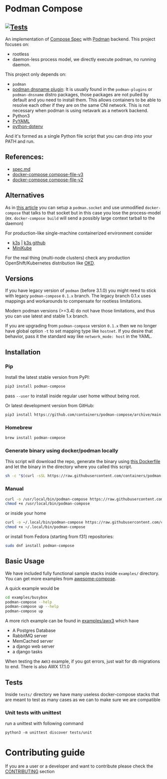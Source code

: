 # Podman Compose
## [![Tests](https://github.com/containers/podman-compose/actions/workflows/test.yml/badge.svg)](https://github.com/containers/podman-compose/actions/workflows/test.yml)

An implementation of [Compose Spec](https://compose-spec.io/) with [Podman](https://podman.io/) backend.
This project focuses on:

* rootless
* daemon-less process model, we directly execute podman, no running daemon.

This project only depends on:

* `podman`
* [podman dnsname plugin](https://github.com/containers/dnsname): It is usually found in
  the `podman-plugins` or `podman-dnsname` distro packages, those packages are not pulled
  by default and you need to install them. This allows containers to be able to resolve
  each other if they are on the same CNI network. This is not necessary when podman is using
  netavark as a network backend.
* Python3
* [PyYAML](https://pyyaml.org/)
* [python-dotenv](https://pypi.org/project/python-dotenv/)

And it's formed as a single Python file script that you can drop into your PATH and run.

## References:

* [spec.md](https://github.com/compose-spec/compose-spec/blob/master/spec.md)
* [docker-compose compose-file-v3](https://docs.docker.com/compose/compose-file/compose-file-v3/)
* [docker-compose compose-file-v2](https://docs.docker.com/compose/compose-file/compose-file-v2/)

## Alternatives

As in [this article](https://fedoramagazine.org/use-docker-compose-with-podman-to-orchestrate-containers-on-fedora/) you can setup a `podman.socket` and use unmodified `docker-compose` that talks to that socket but in this case you lose the process-model (ex. `docker-compose build` will send a possibly large context tarball to the daemon)

For production-like single-machine containerized environment consider

- [k3s](https://k3s.io) | [k3s github](https://github.com/rancher/k3s)
- [MiniKube](https://minikube.sigs.k8s.io/)

For the real thing (multi-node clusters) check any production
OpenShift/Kubernetes distribution like [OKD](https://www.okd.io/).

## Versions

If you have legacy version of `podman` (before 3.1.0) you might need to stick with legacy `podman-compose` `0.1.x` branch.
The legacy branch 0.1.x uses mappings and workarounds to compensate for rootless limitations.

Modern podman versions (>=3.4) do not have those limitations, and thus you can use latest and stable 1.x branch.

If you are upgrading from `podman-compose` version `0.1.x` then we no longer have global option `-t` to set mapping type
like `hostnet`. If you desire that behavior, pass it the standard way like `network_mode: host` in the YAML.


## Installation

### Pip

Install the latest stable version from PyPI:

```bash
pip3 install podman-compose
```

pass `--user` to install inside regular user home without being root.

Or latest development version from GitHub:

```bash
pip3 install https://github.com/containers/podman-compose/archive/main.tar.gz
```

### Homebrew

```bash
brew install podman-compose
```

### Generate binary using docker/podman locally
This script will download the repo, generate the binary using [this Dockerfile](https://github.com/containers/podman-compose/blob/main/Dockerfile.md) and let the binary in the directory where you called this script.
```bash
sh -c "$(curl -sSL https://raw.githubusercontent.com/containers/podman-compose/main/scripts/download_podman-compose.sh)"
```

### Manual

```bash
curl -o /usr/local/bin/podman-compose https://raw.githubusercontent.com/containers/podman-compose/main/podman_compose.py
chmod +x /usr/local/bin/podman-compose
```

or inside your home

```bash
curl -o ~/.local/bin/podman-compose https://raw.githubusercontent.com/containers/podman-compose/main/podman_compose.py
chmod +x ~/.local/bin/podman-compose
```

or install from Fedora (starting from f31) repositories:

```bash
sudo dnf install podman-compose
```

## Basic Usage

We have included fully functional sample stacks inside `examples/` directory.
You can get more examples from [awesome-compose](https://github.com/docker/awesome-compose).

A quick example would be

```bash
cd examples/busybox
podman-compose --help
podman-compose up --help
podman-compose up
```

A more rich example can be found in [examples/awx3](examples/awx3)
which have

- A Postgres Database
- RabbitMQ server
- MemCached server
- a django web server
- a django tasks


When testing the `AWX3` example, if you got errors, just wait for db migrations to end.
There is also AWX 17.1.0

## Tests

Inside `tests/` directory we have many useless docker-compose stacks
that are meant to test as many cases as we can to make sure we are compatible

### Unit tests with unittest
run a unittest with following command

```shell
python3 -m unittest discover tests/unit
```

# Contributing guide

If you are a user or a developer and want to contribute please check the [CONTRIBUTING](CONTRIBUTING.md) section
